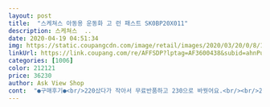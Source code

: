 ```yaml
---
layout: post 
title:  "스케쳐스 아동용 운동화 고 런 패스트 SK0BP20X011" 
description: 스케쳐스  ..
date: 2020-04-19 04:51:34 
img: https://static.coupangcdn.com/image/retail/images/2020/03/20/0/8/14e7cf34-e6ee-4aab-9d74-c6868cef747c.jpg 
linkUrl: https://link.coupang.com/re/AFFSDP?lptag=AF3600438&subid=ahnPublicAsk&pageKey=1384617003&itemId=2419347237&vendorItemId=70408989736&traceid=V0-113-22e38996c8649e4c 
categories: [1006] 
color: 212121 
price: 36230 
author: Ask View Shop 
cont:  "●구매후기●<br/>220샀다가 작아서 무료반품하고 230으로 바꿧어요.<br/><br/>230이나 220이나 별차는 없지만 그래도 230이 드가는게 좀 쉽게 들어가네요.<br/><br/>가을쯤엔 맞게 이쁠거같네요~~~<br/>그래서 210 주문 했는데 아직 좀 크네요 ㅎㅎ하하하<br/>나이스한 선택이었네요 ㅎㅎㅎㅎ<br/>들어가있어서<br/>로고가 흰색으로 큼직하게 써있고 바닥에 흰색라인이<br/>머신워싱 가능하여 세탁기에 돌리면됨 밑창도 에어쿨이라 시원함 사세요 가성비좋아요<br/>방에서도 실내화처럼 신고다니네요 ㅎㅎ<br/>블랙인데<br/>시원해 보이고 좋네요^^<br/>아들 녀석발이 엄청 커버렷네요 ㅎㅎ<br/>아이 발 사이즈는 195정도<br/>아이가 너무 편하고 좋다고 하네요<br/>우선 아들 발사이즈가 190이 딱 맞아서 200샀더니 음 5정도더큼 우선 스케쳐스답게 가벼움 아들도 기존 아디다스포레스트그로브보다 가볍다함 기본 풀 메쉬라서 완전 여름용신발임 찍찍이가  나름 여유있어서 사이즈10정도는 충분이 커버가능함<br/>작년에 1학년때 아들도 사줬는데<br/>잘 신고다녀서 이번에도 스케쳐스 선택 !<br/>제가 봐도 너무 가볍고<br/>초딩 2학년 남자아이 운동화로 픽 !<br/>추천합니당♥♥<br/>평소 200 신구요200사이즈  사알짝 아주 살짝 남아요.<br/><br/>폭신하고 통기성도 좋고 다방면으로 좋네요~~~<br/>할머니도 저도 스케쳐스 고워크라인 매니아에요.<br/><br/>220샀다가 작아서 무료반품하고 230으로 바꿧어요.<br/><br/>230이나 220이나 별차는 없지만 그래도 230이 드가는게 좀 쉽게 들어가네요.<br/><br/>가을쯤엔 맞게 이쁠거같네요~~~<br/>그래서 210 주문 했는데 아직 좀 크네요 ㅎㅎ하하하<br/>나이스한 선택이었네요 ㅎㅎㅎㅎ<br/>들어가있어서<br/>로고가 흰색으로 큼직하게 써있고 바닥에 흰색라인이<br/>머신워싱 가능하여 세탁기에 돌리면됨 밑창도 에어쿨이라 시원함 사세요 가성비좋아요<br/>방에서도 실내화처럼 신고다니네요 ㅎㅎ<br/>블랙인데<br/>시원해 보이고 좋네요^^<br/>아들 녀석발이 엄청 커버렷네요 ㅎㅎ<br/>아이 발 사이즈는 195정도<br/>아이가 너무 편하고 좋다고 하네요<br/>우선 아들 발사이즈가 190이 딱 맞아서 200샀더니 음 5정도더큼 우선 스케쳐스답게 가벼움 아들도 기존 아디다스포레스트그로브보다 가볍다함 기본 풀 메쉬라서 완전 여름용신발임 찍찍이가  나름 여유있어서 사이즈10정도는 충분이 커버가능함<br/>작년에 1학년때 아들도 사줬는데<br/>잘 신고다녀서 이번에도 스케쳐스 선택 !<br/>제가 봐도 너무 가볍고<br/>초딩 2학년 남자아이 운동화로 픽 !<br/>추천합니당♥♥<br/>평소 200 신구요200사이즈  사알짝 아주 살짝 남아요.<br/><br/>폭신하고 통기성도 좋고 다방면으로 좋네요~~~<br/>할머니도 저도 스케쳐스 고워크라인 매니아에요.<br/><br/>220샀다가 작아서 무료반품하고 230으로 바꿧어요.<br/><br/>230이나 220이나 별차는 없지만 그래도 230이 드가는게 좀 쉽게 들어가네요.<br/><br/>가을쯤엔 맞게 이쁠거같네요~~~<br/>그래서 210 주문 했는데 아직 좀 크네요 ㅎㅎ하하하<br/>나이스한 선택이었네요 ㅎㅎㅎㅎ<br/>들어가있어서<br/>로고가 흰색으로 큼직하게 써있고 바닥에 흰색라인이<br/>머신워싱 가능하여 세탁기에 돌리면됨 밑창도 에어쿨이라 시원함 사세요 가성비좋아요<br/>방에서도 실내화처럼 신고다니네요 ㅎㅎ<br/>블랙인데<br/>시원해 보이고 좋네요^^<br/>아들 녀석발이 엄청 커버렷네요 ㅎㅎ<br/>아이 발 사이즈는 195정도<br/>아이가 너무 편하고 좋다고 하네요<br/>우선 아들 발사이즈가 190이 딱 맞아서 200샀더니 음 5정도더큼 우선 스케쳐스답게 가벼움 아들도 기존 아디다스포레스트그로브보다 가볍다함 기본 풀 메쉬라서 완전 여름용신발임 찍찍이가  나름 여유있어서 사이즈10정도는 충분이 커버가능함<br/>작년에 1학년때 아들도 사줬는데<br/>잘 신고다녀서 이번에도 스케쳐스 선택 !<br/>제가 봐도 너무 가볍고<br/>초딩 2학년 남자아이 운동화로 픽 !<br/>추천합니당♥♥<br/>평소 200 신구요200사이즈  사알짝 아주 살짝 남아요.<br/><br/>폭신하고 통기성도 좋고 다방면으로 좋네요~~~<br/>할머니도 저도 스케쳐스 고워크라인 매니아에요.<br/><br/>" 
---
```

